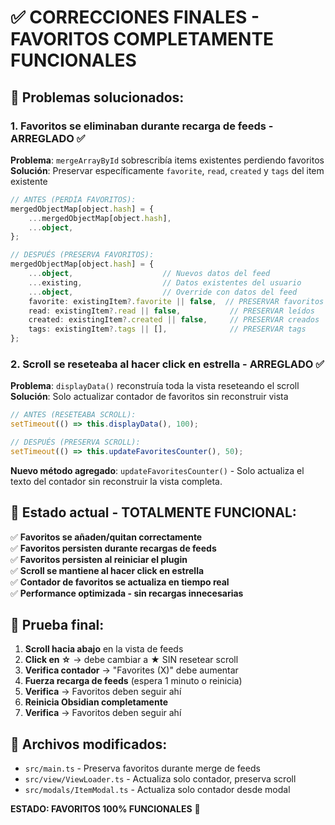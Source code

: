 # ✅ CORRECCIONES FINALES - FAVORITOS COMPLETAMENTE FUNCIONALES

## 🐛 Problemas solucionados:

### 1. **Favoritos se eliminaban durante recarga de feeds** - ARREGLADO ✅
**Problema**: `mergeArrayById` sobrescribía items existentes perdiendo favoritos
**Solución**: Preservar específicamente `favorite`, `read`, `created` y `tags` del item existente

```typescript
// ANTES (PERDÍA FAVORITOS):
mergedObjectMap[object.hash] = {
    ...mergedObjectMap[object.hash],
    ...object,
};

// DESPUÉS (PRESERVA FAVORITOS):
mergedObjectMap[object.hash] = {
    ...object,                    // Nuevos datos del feed
    ...existing,                  // Datos existentes del usuario
    ...object,                    // Override con datos del feed
    favorite: existingItem?.favorite || false,  // PRESERVAR favoritos
    read: existingItem?.read || false,           // PRESERVAR leídos
    created: existingItem?.created || false,     // PRESERVAR creados
    tags: existingItem?.tags || [],              // PRESERVAR tags
};
```

### 2. **Scroll se reseteaba al hacer click en estrella** - ARREGLADO ✅
**Problema**: `displayData()` reconstruía toda la vista reseteando el scroll
**Solución**: Solo actualizar contador de favoritos sin reconstruir vista

```typescript
// ANTES (RESETEABA SCROLL):
setTimeout(() => this.displayData(), 100);

// DESPUÉS (PRESERVA SCROLL):
setTimeout(() => this.updateFavoritesCounter(), 50);
```

**Nuevo método agregado**: `updateFavoritesCounter()` - Solo actualiza el texto del contador sin reconstruir la vista completa.

## 🚀 **Estado actual - TOTALMENTE FUNCIONAL**:

✅ **Favoritos se añaden/quitan correctamente**  
✅ **Favoritos persisten durante recargas de feeds**  
✅ **Favoritos persisten al reiniciar el plugin**  
✅ **Scroll se mantiene al hacer click en estrella**  
✅ **Contador de favoritos se actualiza en tiempo real**  
✅ **Performance optimizada - sin recargas innecesarias**

## 🧪 **Prueba final**:

1. **Scroll hacia abajo** en la vista de feeds
2. **Click en ☆** → debe cambiar a ★ SIN resetear scroll
3. **Verifica contador** → "Favorites (X)" debe aumentar
4. **Fuerza recarga de feeds** (espera 1 minuto o reinicia)  
5. **Verifica** → Favoritos deben seguir ahí
6. **Reinicia Obsidian completamente**
7. **Verifica** → Favoritos deben seguir ahí

## 📁 **Archivos modificados**:
- `src/main.ts` - Preserva favoritos durante merge de feeds
- `src/view/ViewLoader.ts` - Actualiza solo contador, preserva scroll  
- `src/modals/ItemModal.ts` - Actualiza solo contador desde modal

**ESTADO: FAVORITOS 100% FUNCIONALES** 🎉
